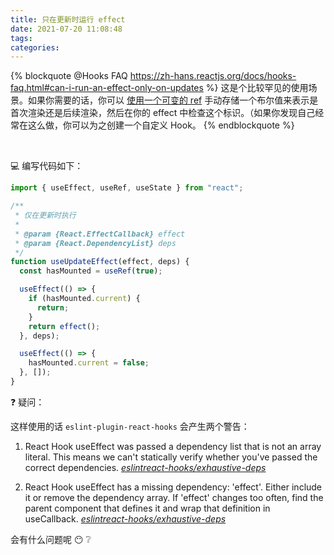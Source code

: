 ```yaml
---
title: 只在更新时运行 effect
date: 2021-07-20 11:08:48
tags:
categories:
---
```


{% blockquote @Hooks FAQ https://zh-hans.reactjs.org/docs/hooks-faq.html#can-i-run-an-effect-only-on-updates  %}
这是个比较罕见的使用场景。如果你需要的话，你可以 [使用一个可变的 ref](https://zh-hans.reactjs.org/docs/hooks-faq.html#is-there-something-like-instance-variables) 手动存储一个布尔值来表示是首次渲染还是后续渲染，然后在你的 effect 中检查这个标识。（如果你发现自己经常在这么做，你可以为之创建一个自定义 Hook。
{% endblockquote %}

<!--more-->

<br />

💻 编写代码如下：

```js
import { useEffect, useRef, useState } from "react";

/**
 * 仅在更新时执行
 *
 * @param {React.EffectCallback} effect
 * @param {React.DependencyList} deps
 */
function useUpdateEffect(effect, deps) {
  const hasMounted = useRef(true);

  useEffect(() => {
    if (hasMounted.current) {
      return;
    }
    return effect();
  }, deps);

  useEffect(() => {
    hasMounted.current = false;
  }, []);
}
```

❓ 疑问：

这样使用的话 `eslint-plugin-react-hooks` 会产生两个警告：

1. React Hook useEffect was passed a dependency list that is not an array literal. This means we can't statically verify whether you've passed the correct dependencies. [<em>eslintreact-hooks/exhaustive-deps</em>](https://github.com/facebook/react/issues/14920)

2. React Hook useEffect has a missing dependency: 'effect'. Either include it or remove the dependency array. If 'effect' changes too often, find the parent component that defines it and wrap that definition in useCallback. [<em>eslintreact-hooks/exhaustive-deps</em>](https://github.com/facebook/react/issues/14920)

会有什么问题呢 😶 ❔